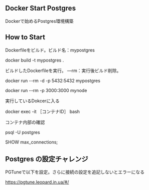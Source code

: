 ## Docker Start Postgres

Dockerで始めるPostgres環境構築

## How to Start

Dockerfileをビルド。ビルド名：mypostgres

docker build -t mypostgres .

ビルドしたDockerfileを実行。 —rm：実行後ビルド削除。

docker run --rm  -d -p 5432:5432 mypostgres

docker run --rm   -p 3000:3000 mynode

実行しているDokcerに入る

docker exec -it ［コンテナID］ bash

コンテナ内部の確認

psql -U postgres

SHOW max_connections;

## Postgres の設定チャレンジ

PGTuneで以下を設定。さらに接続の設定を追記しないとエラーになる

https://pgtune.leopard.in.ua/#/




